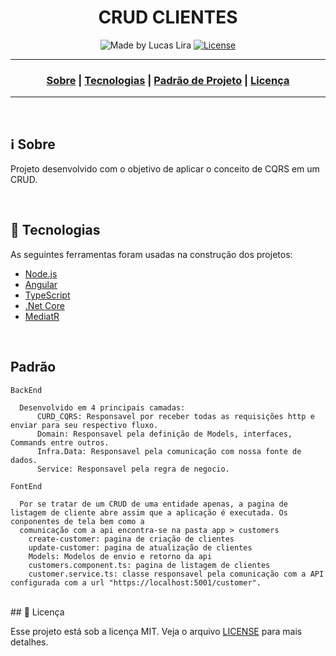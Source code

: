 <h1 align="center">CRUD CLIENTES</h1>

<p align="center">
  <img alt="Made by Lucas Lira" src="https://img.shields.io/badge/made%20by-Lucas%20Lira-informational">
  
  <a href="license.md">
  <img alt="License" src="https://img.shields.io/badge/License-MIT-informational">
  </a>
</p>

___

<h3 align="center">
  <a href="#information_source-sobre">Sobre</a> |  
  <a href="#Tecnologias">Tecnologias</a> |
  <a href="#Padrão">Padrão de Projeto</a> |
  <a href="#licença">Licença</a>
</h3>

___

<br>

## :information_source: Sobre

Projeto desenvolvido com o objetivo de aplicar o conceito de CQRS em um CRUD.


<br>

## 🚀 Tecnologias

As seguintes ferramentas foram usadas na construção dos projetos:

- [Node.js](https://nodejs.org/en/)
- [Angular](https://angular.io/)
- [TypeScript](https://www.typescriptlang.org/)
- [.Net Core](https://docs.microsoft.com/pt-br/dotnet/core/introduction)
- [MediatR](https://github.com/jbogard/MediatR)

<br>

## Padrão
    BackEnd
      
      Desenvolvido em 4 principais camadas:
          CURD_CQRS: Responsavel por receber todas as requisições http e enviar para seu respectivo fluxo.
          Domain: Responsavel pela definição de Models, interfaces, Commands entre outros.
          Infra.Data: Responsavel pela comunicação com nossa fonte de dados.
          Service: Responsavel pela regra de negocio.
   
    FontEnd
    
      Por se tratar de um CRUD de uma entidade apenas, a pagina de listagem de cliente abre assim que a aplicação é executada. Os conponentes de tela bem como a 
      comunicação com a api encontra-se na pasta app > customers
        create-customer: pagina de criação de clientes
        update-customer: pagina de atualização de clientes
        Models: Modelos de envio e retorno da api
        customers.component.ts: pagina de listagem de clientes
        customer.service.ts: classe responsavel pela comunicação com a API configurada com a url "https://localhost:5001/customer".
      
<br>
## 📄 Licença 

Esse projeto está sob a licença MIT. Veja o arquivo [LICENSE](LICENSE) para mais detalhes.
